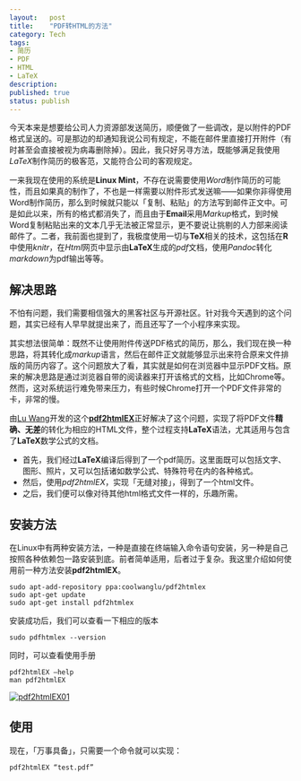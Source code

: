 ```yaml
---
layout:   post
title:    "PDF转HTML的方法"
category: Tech
tags:   
- 简历
- PDF
- HTML
- LaTeX
description: 
published: true
status: publish
---
```

 
今天本来是想要给公司人力资源部发送简历，顺便做了一些调改，是以附件的PDF格式呈送的。可是那边的却通知我说公司有规定，不能在邮件里直接打开附件（有时甚至会直接被视为病毒删除掉）。因此，我只好另寻方法，既能够满足我使用*LaTeX*制作简历的极客范，又能符合公司的客观规定。
 
一来我现在使用的系统是**Linux Mint**，不存在说需要使用*Word*制作简历的可能性，而且如果真的制作了，不也是一样需要以附件形式发送嘛——如果你非得使用Word制作简历，那么到时候就只能以「复制、粘贴」的方法写到邮件正文中。可是如此以来，所有的格式都消失了，而且由于**Email**采用*Markup*格式，到时候Word复制粘贴出来的文本几乎无法被正常显示，更不要说让挑剔的人力部来阅读邮件了。二者，我前面也提到了，我极度使用一切与**TeX**相关的技术，这包括在**R**中使用*knitr*，在*Html*网页中显示由**LaTeX**生成的*pdf*文档，使用*Pandoc*转化*markdown*为pdf输出等等。
 
<!-- more -->
 
## 解决思路
 
不怕有问题，我们需要相信强大的黑客社区与开源社区。针对我今天遇到的这个问题，其实已经有人早早就提出来了，而且还写了一个小程序来实现。
 
其实想法很简单：既然不让使用附件传送PDF格式的简历，那么，我们现在换一种思路，将其转化成*markup*语言，然后在邮件正文就能够显示出来符合原来文件排版的简历内容了。这个问题放大了看，其实就是如何在浏览器中显示PDF文档。原来的解决思路是通过浏览器自带的阅读器来打开该格式的文档，比如Chrome等。然而，这对系统运行难免带来压力，有些时候Chrome打开一个PDF文件非常的卡，非常的慢。
 
由[Lu Wang](http://www.cse.ust.hk/~luwang/)开发的这个[**pdf2htmlEX**](https://github.com/coolwanglu/pdf2htmlEX)正好解决了这个问题，实现了将PDF文件**精确、无差**的转化为相应的HTML文件，整个过程支持**LaTeX**语法，尤其适用与包含了**LaTeX**数学公式的文档。
 
- 首先，我们经过**LaTeX**编译后得到了一个pdf简历。这里面既可以包括文字、图形、照片，又可以包括诸如数学公式、特殊符号在内的各种格式。
- 然后，使用*pdf2htmlEX*，实现「无缝对接」，得到了一个html文件。
- 之后，我们便可以像对待其他html格式文件一样的，乐趣所需。
 
## 安装方法
 
在Linux中有两种安装方法，一种是直接在终端输入命令语句安装，另一种是自己按照各种依赖包一路安装到底。前者简单适用，后者过于复杂。我这里介绍如何使用前一种方法安装**pdf2htmlEX**。
 
    sudo apt-add-repository ppa:coolwanglu/pdf2htmlex
    sudo apt-get update
    sudo apt-get install pdf2htmlex
 
 安装成功后，我们可以查看一下相应的版本
 
    sudo pdfhtmlex --version
    
  同时，可以查看使用手册
  
    pdf2htmlEX –help
    man pdf2htmlEX
    
[![pdf2htmlEX01](/cn/assets/images/r-figures/2014-03-30-pdf-zhuan-html-de-fang-fa/pdf2htmlEX01.png)](/cn/assets/images/r-figures/2014-03-30-pdf-zhuan-html-de-fang-fa/pdf2htmlEX01.png)
 
 
## 使用
 
现在，「万事具备」，只需要一个命令就可以实现：
 
    pdf2htmlEX “test.pdf”
    
    
    
    
 
 
 
 
 
 
 
 
 
 
 
